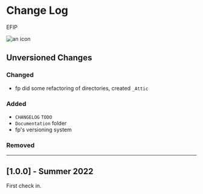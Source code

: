 # Change Log

EFIP

![an icon](icon.png)

<!--
## Guiding Principles

- Changelogs are for humans, not machines. 
- There should be an entry for every single version.
- The same types of changes should be grouped.
- Versions and sections should be linkable.
- The latest version comes first.
- The release date of each versions is displayed.
- Mention whether you follow Semantic Versioning.

## Types of changes

- `Added` for new features.
- `Changed` for changes in existing functionality.
- `Deprecated` for soon-to-be removed features.
- `Removed` for now removed features.
- `Fixed` for any bug fixes.
- `Security` in case of vulnerabilities. 
-->

## Unversioned Changes

### Changed

- fp did some refactoring of directories, created `_Attic`


### Added

- `CHANGELOG` `TODO`
- `Documentation` folder
- fp's versioning system

### Removed



- - -
## [1.0.0] - Summer 2022

First check in.

